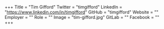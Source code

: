 +++
Title = "Tim Gifford"
Twitter = "timgifford"
LinkedIn = "https://www.linkedin.com/in/timgifford"
GitHub = "timgifford"
Website = ""
Employer = ""
Role = ""
Image = "tim-gifford.jpg"
GitLab = ""
Facebook = ""
+++
